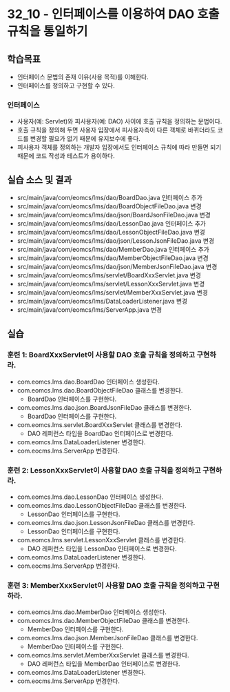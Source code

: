 # 32_10 - 인터페이스를 이용하여 DAO 호출 규칙을 통일하기

## 학습목표

- 인터페이스 문법의 존재 이유(사용 목적)를 이해한다.
- 인터페이스를 정의하고 구현할 수 있다.

### 인터페이스

- 사용자(예: Servlet)와 피사용자(예: DAO) 사이에 호출 규칙을 정의하는 문법이다.
- 호출 규칙을 정의해 두면 사용자 입장에서 피사용자측이 다른 객체로 바뀌더라도
  코드를 변경할 필요가 없기 때문에 유지보수에 좋다.
- 피사용자 객체를 정의하는 개발자 입장에서도 인터페이스 규칙에 따라 만들면 되기 때문에
  코드 작성과 테스트가 용이하다.

## 실습 소스 및 결과

- src/main/java/com/eomcs/lms/dao/BoardDao.java 인터페이스 추가
- src/main/java/com/eomcs/lms/dao/BoardObjectFileDao.java 변경
- src/main/java/com/eomcs/lms/dao/json/BoardJsonFileDao.java 변경
- src/main/java/com/eomcs/lms/dao/LessonDao.java 인터페이스 추가
- src/main/java/com/eomcs/lms/dao/LessonObjectFileDao.java 변경
- src/main/java/com/eomcs/lms/dao/json/LessonJsonFileDao.java 변경
- src/main/java/com/eomcs/lms/dao/MemberDao.java 인터페이스 추가
- src/main/java/com/eomcs/lms/dao/MemberObjectFileDao.java 변경
- src/main/java/com/eomcs/lms/dao/json/MemberJsonFileDao.java 변경
- src/main/java/com/eomcs/lms/servlet/BoardXxxServlet.java 변경
- src/main/java/com/eomcs/lms/servlet/LessonXxxServlet.java 변경
- src/main/java/com/eomcs/lms/servlet/MemberXxxServlet.java 변경
- src/main/java/com/eomcs/lms/DataLoaderListener.java 변경
- src/main/java/com/eomcs/lms/ServerApp.java 변경

## 실습

### 훈련 1: BoardXxxServlet이 사용할 DAO 호출 규칙을 정의하고 구현하라.

- com.eomcs.lms.dao.BoardDao 인터페이스 생성한다.
- com.eomcs.lms.dao.BoardObjectFileDao 클래스를 변경한다.
  - BoardDao 인터페이스를 구현한다.
- com.eomcs.lms.dao.json.BoardJsonFileDao 클래스를 변경한다.
  - BoardDao 인터페이스를 구현한다.
- com.eomcs.lms.servlet.BoardXxxServlet 클래스를 변경한다.
  - DAO 레퍼런스 타입을 BoardDao 인터페이스로 변경한다.
- com.eomcs.lms.DataLoaderListener 변경한다.
- com.eocms.lms.ServerApp 변경한다.

### 훈련 2: LessonXxxServlet이 사용할 DAO 호출 규칙을 정의하고 구현하라.

- com.eomcs.lms.dao.LessonDao 인터페이스 생성한다.
- com.eomcs.lms.dao.LessonObjectFileDao 클래스를 변경한다.
  - LessonDao 인터페이스를 구현한다.
- com.eomcs.lms.dao.json.LessonJsonFileDao 클래스를 변경한다.
  - LessonDao 인터페이스를 구현한다.
- com.eomcs.lms.servlet.LessonXxxServlet 클래스를 변경한다.
  - DAO 레퍼런스 타입을 LessonDao 인터페이스로 변경한다.
- com.eomcs.lms.DataLoaderListener 변경한다.
- com.eocms.lms.ServerApp 변경한다.

### 훈련 3: MemberXxxServlet이 사용할 DAO 호출 규칙을 정의하고 구현하라.

- com.eomcs.lms.dao.MemberDao 인터페이스 생성한다.
- com.eomcs.lms.dao.MemberObjectFileDao 클래스를 변경한다.
  - MemberDao 인터페이스를 구현한다.
- com.eomcs.lms.dao.json.MemberJsonFileDao 클래스를 변경한다.
  - MemberDao 인터페이스를 구현한다.
- com.eomcs.lms.servlet.MemberXxxServlet 클래스를 변경한다.
  - DAO 레퍼런스 타입을 MemberDao 인터페이스로 변경한다.
- com.eomcs.lms.DataLoaderListener 변경한다.
- com.eocms.lms.ServerApp 변경한다.
